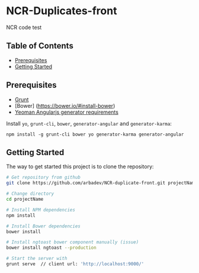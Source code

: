 
# NCR-Duplicates-front
NCR code test

Table of Contents
-----------------

- [Prerequisites](#prerequisites)
- [Getting Started](#getting-started)

Prerequisites
-------------

- [Grunt](http://gruntjs.com/getting-started)
- [Bower] (https://bower.io/#install-bower)
- [Yeoman Angularjs generator requirements](https://github.com/yeoman/generator-angular)

Install `yo`, `grunt-cli`, `bower`, `generator-angular` and `generator-karma`:
```
npm install -g grunt-cli bower yo generator-karma generator-angular
```

Getting Started
---------------

The way to get started this project is to clone the repository:

```bash
# Get repository from github
git clone https://github.com/arbadev/NCR-duplicate-front.git projectName

# Change directory
cd projectName

# Install NPM dependencies
npm install

# Install Bower dependencies
bower install

# Install ngtoast bower component manually (issue)
bower install ngtoast --production

# Start the server with
grunt serve  // client url: 'http://localhost:9000/'
